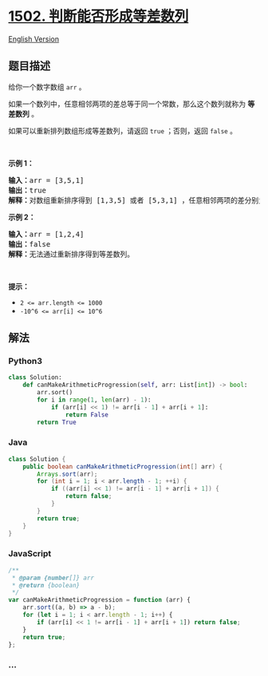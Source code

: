 # [1502. 判断能否形成等差数列](https://leetcode-cn.com/problems/can-make-arithmetic-progression-from-sequence)

[English Version](/solution/1500-1599/1502.Can%20Make%20Arithmetic%20Progression%20From%20Sequence/README_EN.md)

## 题目描述

<!-- 这里写题目描述 -->

<p>给你一个数字数组 <code>arr</code> 。</p>

<p>如果一个数列中，任意相邻两项的差总等于同一个常数，那么这个数列就称为 <strong>等差数列</strong> 。</p>

<p>如果可以重新排列数组形成等差数列，请返回 <code>true</code> ；否则，返回 <code>false</code> 。</p>

<p>&nbsp;</p>

<p><strong>示例 1：</strong></p>

<pre><strong>输入：</strong>arr = [3,5,1]
<strong>输出：</strong>true
<strong>解释：</strong>对数组重新排序得到 [1,3,5] 或者 [5,3,1] ，任意相邻两项的差分别为 2 或 -2 ，可以形成等差数列。
</pre>

<p><strong>示例 2：</strong></p>

<pre><strong>输入：</strong>arr = [1,2,4]
<strong>输出：</strong>false
<strong>解释：</strong>无法通过重新排序得到等差数列。
</pre>

<p>&nbsp;</p>

<p><strong>提示：</strong></p>

<ul>
	<li><code>2 &lt;= arr.length &lt;= 1000</code></li>
	<li><code>-10^6 &lt;= arr[i] &lt;= 10^6</code></li>
</ul>

## 解法

<!-- 这里可写通用的实现逻辑 -->

<!-- tabs:start -->

### **Python3**

<!-- 这里可写当前语言的特殊实现逻辑 -->

```python
class Solution:
    def canMakeArithmeticProgression(self, arr: List[int]) -> bool:
        arr.sort()
        for i in range(1, len(arr) - 1):
            if (arr[i] << 1) != arr[i - 1] + arr[i + 1]:
                return False
        return True
```

### **Java**

<!-- 这里可写当前语言的特殊实现逻辑 -->

```java
class Solution {
    public boolean canMakeArithmeticProgression(int[] arr) {
        Arrays.sort(arr);
        for (int i = 1; i < arr.length - 1; ++i) {
            if ((arr[i] << 1) != arr[i - 1] + arr[i + 1]) {
                return false;
            }
        }
        return true;
    }
}
```

### **JavaScript**

```js
/**
 * @param {number[]} arr
 * @return {boolean}
 */
var canMakeArithmeticProgression = function (arr) {
    arr.sort((a, b) => a - b);
    for (let i = 1; i < arr.length - 1; i++) {
        if (arr[i] << 1 != arr[i - 1] + arr[i + 1]) return false;
    }
    return true;
};
```

### **...**

```

```

<!-- tabs:end -->
